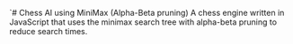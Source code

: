 `# Chess AI using MiniMax (Alpha-Beta pruning)
A chess engine written in JavaScript that uses the minimax search tree with alpha-beta pruning to reduce search times.
